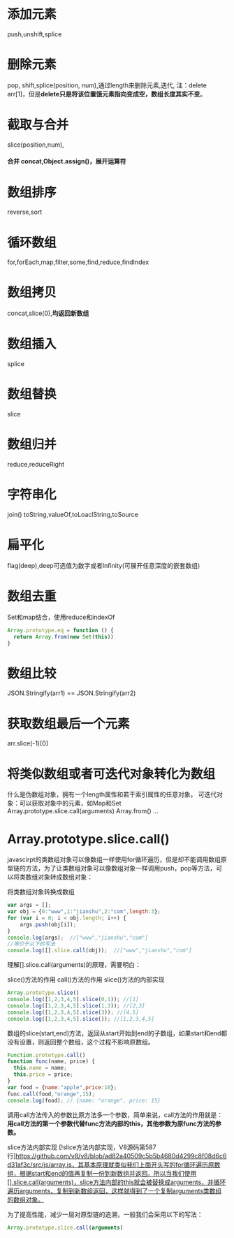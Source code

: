 # 添加元素
push,unshift,splice
# 删除元素
pop, shift,splice(position, num),通过length来删除元素,迭代,
注：delete arr[1]，但是**delete只是将该位置饿元素指向变成空，数组长度其实不变**。
# 截取与合并
slice(position,num),
#### 合并 concat,Object.assign()，展开运算符
# 数组排序
reverse,sort
# 循环数组
for,forEach,map,filter,some,find,reduce,findIndex
# 数组拷贝
concat,slice(0),**均返回新数组**
# 数组插入
splice
# 数组替换
slice
# 数组归并
reduce,reduceRight
# 字符串化
join()
toString,valueOf,toLoaclString,toSource
# 扁平化
flag(deep),deep可选值为数字或者Infinity(可展开任意深度的嵌套数组)
# 数组去重
Set和map结合，使用reduce和indexOf
```js
Array.prototype.eq = function () {
  return Array.from(new Set(this))
}
```
# 数组比较
JSON.Stringify(arr1) == JSON.Stringify(arr2)
# 获取数组最后一个元素
arr.slice(-1)[0]
# 将类似数组或者可迭代对象转化为数组
什么是伪数组对象，拥有一个length属性和若干索引属性的任意对象。
可迭代对象：可以获取对象中的元素，如Map和Set
Array.prototype.slice.call(arguments)
Array.from()
...
# Array.prototype.slice.call()
javascirpt的类数组对象可以像数组一样使用for循环遍历，但是却不能调用数组原型链的方法，为了让类数组对象可以像数组对象一样调用push，pop等方法，可以将类数组对象转成数组对象：

将类数组对象转换成数组
```js
var args = []; 
var obj = {0:"www",1:"jianshu",2:"com",length:3};
for (var i = 0; i < obj.length; i++) { 
    args.push(obj[i]);
}
console.log(args);  //["www","jianshu","com"]
//等价于以下的写法
console.log([].slice.call(obj));  //["www","jianshu","com"]
```
理解[].slice.call(arguments)的原理，需要明白：

slice()方法的作用
call()方法的作用
slice()方法的内部实现
```js
Array.prototype.slice()
console.log([1,2,3,4,5].slice(0,1)); //[1]
console.log([1,2,3,4,5].slice(1,3)); //[2,3]
console.log([1,2,3,4,5].slice(3)); //[4,5]
console.log([1,2,3,4,5].slice()); //[1,2,3,4,5]
```
数组的slice(start,end)方法，返回从start开始到end的子数组，如果start和end都没有设置，则返回整个数组，这个过程不影响原数组。

```js
Function.prototype.call()
function func(name, price) {
  this.name = name;
  this.price = price;
}
var food = {name:"apple",price:10};
func.call(food,"orange",15);
console.log(food); // {name: "orange", price: 15}
```
调用call方法传入的参数比原方法多一个参数，简单来说，call方法的作用就是：**用call方法的第一个参数代替func方法内部的this，其他参数为原func方法的参数。**

slice方法内部实现
[!slice方法内部实现，V8源码第587行]https://github.com/v8/v8/blob/ad82a40509c5b5b4680d4299c8f08d6c6d31af3c/src/js/array.js，其基本原理就类似我们上面开头写的for循环遍历原数组，根据start和end的值再复制一份到新数组并返回。所以当我们使用[].slice.call(arguments)，slice方法内部的this就会被替换成arguments，并循环遍历arguments，复制到新数组返回，这样就得到了一个复制arguments类数组的数组对象。

为了提高性能，减少一层对原型链的追溯，一般我们会采用以下的写法：
```js
Array.prototype.slice.call(arguments)
```
